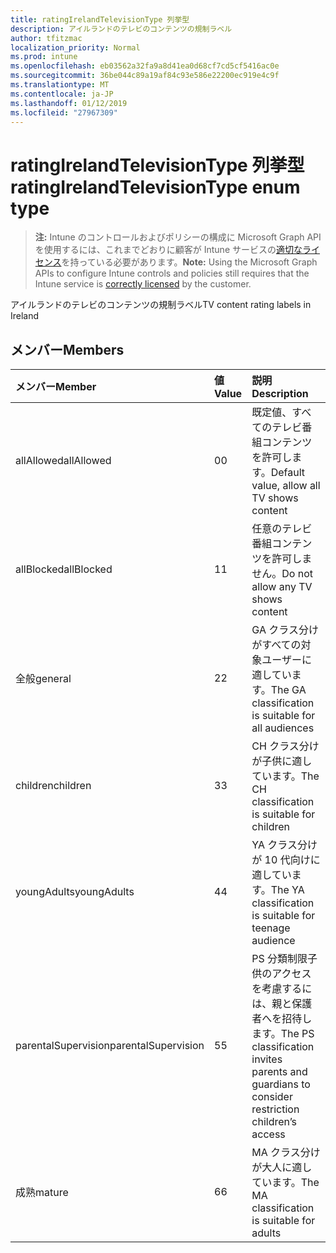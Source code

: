 ```yaml
---
title: ratingIrelandTelevisionType 列挙型
description: アイルランドのテレビのコンテンツの規制ラベル
author: tfitzmac
localization_priority: Normal
ms.prod: intune
ms.openlocfilehash: eb03562a32fa9a8d41ea0d68cf7cd5cf5416ac0e
ms.sourcegitcommit: 36be044c89a19af84c93e586e22200ec919e4c9f
ms.translationtype: MT
ms.contentlocale: ja-JP
ms.lasthandoff: 01/12/2019
ms.locfileid: "27967309"
---
```

# <a name="ratingirelandtelevisiontype-enum-type"></a><span data-ttu-id="a7a2a-103">ratingIrelandTelevisionType 列挙型</span><span class="sxs-lookup"><span data-stu-id="a7a2a-103">ratingIrelandTelevisionType enum type</span></span>

> <span data-ttu-id="a7a2a-104">**注:** Intune のコントロールおよびポリシーの構成に Microsoft Graph API を使用するには、これまでどおりに顧客が Intune サービスの[適切なライセンス](https://go.microsoft.com/fwlink/?linkid=839381)を持っている必要があります。</span><span class="sxs-lookup"><span data-stu-id="a7a2a-104">**Note:** Using the Microsoft Graph APIs to configure Intune controls and policies still requires that the Intune service is [correctly licensed](https://go.microsoft.com/fwlink/?linkid=839381) by the customer.</span></span>

<span data-ttu-id="a7a2a-105">アイルランドのテレビのコンテンツの規制ラベル</span><span class="sxs-lookup"><span data-stu-id="a7a2a-105">TV content rating labels in Ireland</span></span>
## <a name="members"></a><span data-ttu-id="a7a2a-106">メンバー</span><span class="sxs-lookup"><span data-stu-id="a7a2a-106">Members</span></span>
|<span data-ttu-id="a7a2a-107">メンバー</span><span class="sxs-lookup"><span data-stu-id="a7a2a-107">Member</span></span>|<span data-ttu-id="a7a2a-108">値</span><span class="sxs-lookup"><span data-stu-id="a7a2a-108">Value</span></span>|<span data-ttu-id="a7a2a-109">説明</span><span class="sxs-lookup"><span data-stu-id="a7a2a-109">Description</span></span>|
|:---|:---|:---|
|<span data-ttu-id="a7a2a-110">allAllowed</span><span class="sxs-lookup"><span data-stu-id="a7a2a-110">allAllowed</span></span>|<span data-ttu-id="a7a2a-111">0</span><span class="sxs-lookup"><span data-stu-id="a7a2a-111">0</span></span>|<span data-ttu-id="a7a2a-112">既定値、すべてのテレビ番組コンテンツを許可します。</span><span class="sxs-lookup"><span data-stu-id="a7a2a-112">Default value, allow all TV shows content</span></span>|
|<span data-ttu-id="a7a2a-113">allBlocked</span><span class="sxs-lookup"><span data-stu-id="a7a2a-113">allBlocked</span></span>|<span data-ttu-id="a7a2a-114">1</span><span class="sxs-lookup"><span data-stu-id="a7a2a-114">1</span></span>|<span data-ttu-id="a7a2a-115">任意のテレビ番組コンテンツを許可しません。</span><span class="sxs-lookup"><span data-stu-id="a7a2a-115">Do not allow any TV shows content</span></span>|
|<span data-ttu-id="a7a2a-116">全般</span><span class="sxs-lookup"><span data-stu-id="a7a2a-116">general</span></span>|<span data-ttu-id="a7a2a-117">2</span><span class="sxs-lookup"><span data-stu-id="a7a2a-117">2</span></span>|<span data-ttu-id="a7a2a-118">GA クラス分けがすべての対象ユーザーに適しています。</span><span class="sxs-lookup"><span data-stu-id="a7a2a-118">The GA classification is suitable for all audiences</span></span>|
|<span data-ttu-id="a7a2a-119">children</span><span class="sxs-lookup"><span data-stu-id="a7a2a-119">children</span></span>|<span data-ttu-id="a7a2a-120">3</span><span class="sxs-lookup"><span data-stu-id="a7a2a-120">3</span></span>|<span data-ttu-id="a7a2a-121">CH クラス分けが子供に適しています。</span><span class="sxs-lookup"><span data-stu-id="a7a2a-121">The CH classification is suitable for children</span></span>|
|<span data-ttu-id="a7a2a-122">youngAdults</span><span class="sxs-lookup"><span data-stu-id="a7a2a-122">youngAdults</span></span>|<span data-ttu-id="a7a2a-123">4</span><span class="sxs-lookup"><span data-stu-id="a7a2a-123">4</span></span>|<span data-ttu-id="a7a2a-124">YA クラス分けが 10 代向けに適しています。</span><span class="sxs-lookup"><span data-stu-id="a7a2a-124">The YA classification is suitable for teenage audience</span></span>|
|<span data-ttu-id="a7a2a-125">parentalSupervision</span><span class="sxs-lookup"><span data-stu-id="a7a2a-125">parentalSupervision</span></span>|<span data-ttu-id="a7a2a-126">5</span><span class="sxs-lookup"><span data-stu-id="a7a2a-126">5</span></span>|<span data-ttu-id="a7a2a-127">PS 分類制限子供のアクセスを考慮するには、親と保護者へを招待します。</span><span class="sxs-lookup"><span data-stu-id="a7a2a-127">The PS classification invites parents and guardians to consider restriction children’s access</span></span>|
|<span data-ttu-id="a7a2a-128">成熟</span><span class="sxs-lookup"><span data-stu-id="a7a2a-128">mature</span></span>|<span data-ttu-id="a7a2a-129">6</span><span class="sxs-lookup"><span data-stu-id="a7a2a-129">6</span></span>|<span data-ttu-id="a7a2a-130">MA クラス分けが大人に適しています。</span><span class="sxs-lookup"><span data-stu-id="a7a2a-130">The MA classification is suitable for adults</span></span>|



